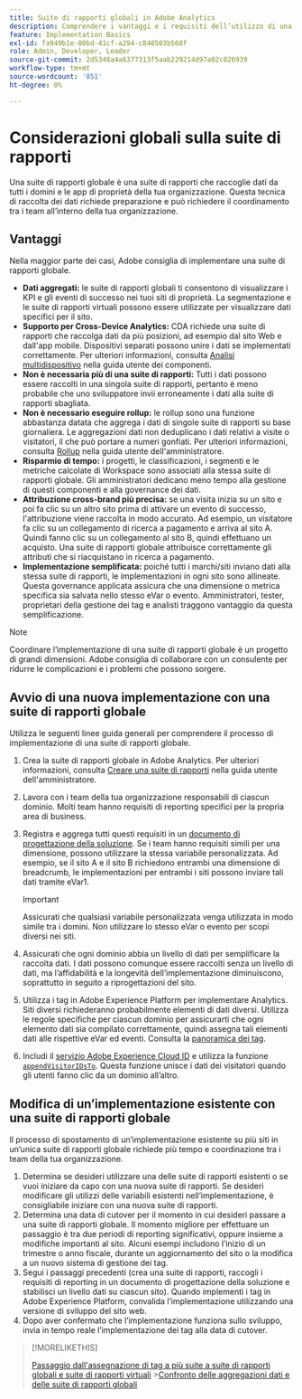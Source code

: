 ```yaml
---
title: Suite di rapporti globali in Adobe Analytics
description: Comprendere i vantaggi e i requisiti dell’utilizzo di una suite di rapporti globale.
feature: Implementation Basics
exl-id: fa949b1e-80bd-41cf-a294-c840503b568f
role: Admin, Developer, Leader
source-git-commit: 2d5348a4a6377313f5aab229214d97a02c826939
workflow-type: tm+mt
source-wordcount: '851'
ht-degree: 0%

---
```


# Considerazioni globali sulla suite di rapporti

Una suite di rapporti globale è una suite di rapporti che raccoglie dati da tutti i domini e le app di proprietà della tua organizzazione. Questa tecnica di raccolta dei dati richiede preparazione e può richiedere il coordinamento tra i team all’interno della tua organizzazione.

## Vantaggi

Nella maggior parte dei casi, Adobe consiglia di implementare una suite di rapporti globale.

* **Dati aggregati:** le suite di rapporti globali ti consentono di visualizzare i KPI e gli eventi di successo nei tuoi siti di proprietà. La segmentazione e le suite di rapporti virtuali possono essere utilizzate per visualizzare dati specifici per il sito.
* **Supporto per Cross-Device Analytics:** CDA richiede una suite di rapporti che raccolga dati da più posizioni, ad esempio dal sito Web e dall&#39;app mobile. Dispositivi separati possono unire i dati se implementati correttamente. Per ulteriori informazioni, consulta [Analisi multidispositivo](../../components/cda/overview.md) nella guida utente dei componenti.
* **Non è necessaria più di una suite di rapporti:** Tutti i dati possono essere raccolti in una singola suite di rapporti, pertanto è meno probabile che uno sviluppatore invii erroneamente i dati alla suite di rapporti sbagliata.
* **Non è necessario eseguire rollup:** le rollup sono una funzione abbastanza datata che aggrega i dati di singole suite di rapporti su base giornaliera. Le aggregazioni dati non deduplicano i dati relativi a visite o visitatori, il che può portare a numeri gonfiati. Per ulteriori informazioni, consulta [Rollup](../../admin/tools/manage-rs/rollup-report-suite.md) nella guida utente dell&#39;amministratore.
* **Risparmio di tempo:** i progetti, le classificazioni, i segmenti e le metriche calcolate di Workspace sono associati alla stessa suite di rapporti globale. Gli amministratori dedicano meno tempo alla gestione di questi componenti e alla governance dei dati.
* **Attribuzione cross-brand più precisa:** se una visita inizia su un sito e poi fa clic su un altro sito prima di attivare un evento di successo, l&#39;attribuzione viene raccolta in modo accurato. Ad esempio, un visitatore fa clic su un collegamento di ricerca a pagamento e arriva al sito A. Quindi fanno clic su un collegamento al sito B, quindi effettuano un acquisto. Una suite di rapporti globale attribuisce correttamente gli attributi che si riacquistano in ricerca a pagamento.
* **Implementazione semplificata:** poiché tutti i marchi/siti inviano dati alla stessa suite di rapporti, le implementazioni in ogni sito sono allineate. Questa governance applicata assicura che una dimensione o metrica specifica sia salvata nello stesso eVar o evento. Amministratori, tester, proprietari della gestione dei tag e analisti traggono vantaggio da questa semplificazione.

>[!NOTE]
>
>Coordinare l’implementazione di una suite di rapporti globale è un progetto di grandi dimensioni. Adobe consiglia di collaborare con un consulente per ridurre le complicazioni e i problemi che possono sorgere.

## Avvio di una nuova implementazione con una suite di rapporti globale

Utilizza le seguenti linee guida generali per comprendere il processo di implementazione di una suite di rapporti globale.

1. Crea la suite di rapporti globale in Adobe Analytics. Per ulteriori informazioni, consulta [Creare una suite di rapporti](/help/admin/tools/manage-rs/new-rs/t-create-a-report-suite.md) nella guida utente dell&#39;amministratore.
1. Lavora con i team della tua organizzazione responsabili di ciascun dominio. Molti team hanno requisiti di reporting specifici per la propria area di business.
1. Registra e aggrega tutti questi requisiti in un [documento di progettazione della soluzione](solution-design.md). Se i team hanno requisiti simili per una dimensione, possono utilizzare la stessa variabile personalizzata. Ad esempio, se il sito A e il sito B richiedono entrambi una dimensione di breadcrumb, le implementazioni per entrambi i siti possono inviare tali dati tramite eVar1.

   >[!IMPORTANT]
   >
   >Assicurati che qualsiasi variabile personalizzata venga utilizzata in modo simile tra i domini. Non utilizzare lo stesso eVar o evento per scopi diversi nei siti.
1. Assicurati che ogni dominio abbia un livello di dati per semplificare la raccolta dati. I dati possono comunque essere raccolti senza un livello di dati, ma l’affidabilità e la longevità dell’implementazione diminuiscono, soprattutto in seguito a riprogettazioni del sito.
1. Utilizza i tag in Adobe Experience Platform per implementare Analytics. Siti diversi richiederanno probabilmente elementi di dati diversi. Utilizza le regole specifiche per ciascun dominio per assicurarti che ogni elemento dati sia compilato correttamente, quindi assegna tali elementi dati alle rispettive eVar ed eventi. Consulta la [panoramica dei tag](https://experienceleague.adobe.com/docs/experience-platform/tags/home.html?lang=it).
1. Includi il [servizio Adobe Experience Cloud ID](https://experienceleague.adobe.com/docs/id-service/using/home.html?lang=it) e utilizza la funzione [`appendVisitorIDsTo`](https://experienceleague.adobe.com/docs/id-service/using/id-service-api/methods/appendvisitorid.html?lang=it). Questa funzione unisce i dati dei visitatori quando gli utenti fanno clic da un dominio all’altro.

## Modifica di un’implementazione esistente con una suite di rapporti globale

Il processo di spostamento di un’implementazione esistente su più siti in un’unica suite di rapporti globale richiede più tempo e coordinazione tra i team della tua organizzazione.

1. Determina se desideri utilizzare una delle suite di rapporti esistenti o se vuoi iniziare da capo con una nuova suite di rapporti. Se desideri modificare gli utilizzi delle variabili esistenti nell’implementazione, è consigliabile iniziare con una nuova suite di rapporti.
2. Determina una data di cutover per il momento in cui desideri passare a una suite di rapporti globale. Il momento migliore per effettuare un passaggio è tra due periodi di reporting significativi, oppure insieme a modifiche importanti al sito. Alcuni esempi includono l’inizio di un trimestre o anno fiscale, durante un aggiornamento del sito o la modifica a un nuovo sistema di gestione dei tag.
3. Segui i passaggi precedenti (crea una suite di rapporti, raccogli i requisiti di reporting in un documento di progettazione della soluzione e stabilisci un livello dati su ciascun sito). Quando implementi i tag in Adobe Experience Platform, convalida l’implementazione utilizzando una versione di sviluppo del sito web.
4. Dopo aver confermato che l’implementazione funziona sullo sviluppo, invia in tempo reale l’implementazione dei tag alla data di cutover.

>[!MORELIKETHIS]
>
>[Passaggio dall&#39;assegnazione di tag a più suite a suite di rapporti globali e suite di rapporti virtuali](../../components/vrs/vrs-considerations.md)
>&#x200B;>[Confronto delle aggregazioni dati e delle suite di rapporti globali](../../admin/tools/manage-rs/rollup-report-suite.md)
